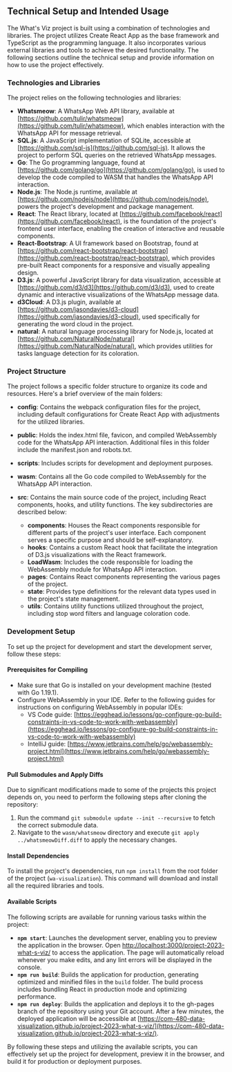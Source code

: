 ## Technical Setup and Intended Usage

The What's Viz project is built using a combination of technologies and libraries. The project utilizes Create React App as the base framework and TypeScript as the programming language. It also incorporates various external libraries and tools to achieve the desired functionality. The following sections outline the technical setup and provide information on how to use the project effectively.

### Technologies and Libraries

The project relies on the following technologies and libraries:

- **Whatsmeow**: A WhatsApp Web API library, available at [https://github.com/tulir/whatsmeow](https://github.com/tulir/whatsmeow), which enables interaction with the WhatsApp API for message retrieval.
- **SQL.js**: A JavaScript implementation of SQLite, accessible at [https://github.com/sql-js](https://github.com/sql-js). It allows the project to perform SQL queries on the retrieved WhatsApp messages.
- **Go**: The Go programming language, found at [https://github.com/golang/go](https://github.com/golang/go), is used to develop the code compiled to WASM that handles the WhatsApp API interaction.
- **Node.js**: The Node.js runtime, available at [https://github.com/nodejs/node](https://github.com/nodejs/node), powers the project's development and package management.
- **React**: The React library, located at [https://github.com/facebook/react](https://github.com/facebook/react), is the foundation of the project's frontend user interface, enabling the creation of interactive and reusable components.
- **React-Bootstrap**: A UI framework based on Bootstrap, found at [https://github.com/react-bootstrap/react-bootstrap](https://github.com/react-bootstrap/react-bootstrap), which provides pre-built React components for a responsive and visually appealing design.
- **D3.js**: A powerful JavaScript library for data visualization, accessible at [https://github.com/d3/d3](https://github.com/d3/d3), used to create dynamic and interactive visualizations of the WhatsApp message data.
- **d3Cloud**: A D3.js plugin, available at [https://github.com/jasondavies/d3-cloud](https://github.com/jasondavies/d3-cloud), used specifically for generating the word cloud in the project.
- **natural**: A natural language processing library for Node.js, located at [https://github.com/NaturalNode/natural](https://github.com/NaturalNode/natural), which provides utilities for tasks language detection for its coloration.

### Project Structure

The project follows a specific folder structure to organize its code and resources. Here's a brief overview of the main folders:

- **config**: Contains the webpack configuration files for the project, including default configurations for Create React App with adjustments for the utilized libraries.
- **public**: Holds the index.html file, favicon, and compiled WebAssembly code for the WhatsApp API interaction. Additional files in this folder include the manifest.json and robots.txt.
- **scripts**: Includes scripts for development and deployment purposes.
- **wasm**: Contains all the Go code compiled to WebAssembly for the WhatsApp API interaction.
- **src**: Contains the main source code of the project, including React components, hooks, and utility functions. The key subdirectories are described below:

  - **components**: Houses the React components responsible for different parts of the project's user interface. Each component serves a specific purpose and should be self-explanatory.
  - **hooks**: Contains a custom React hook that facilitate the integration of D3.js visualizations with the React framework.
  - **LoadWasm**: Includes the code responsible for loading the WebAssembly module for WhatsApp API interaction.
  - **pages**: Contains React components representing the various pages of the project.
  - **state**: Provides type definitions for the relevant data types used in the project's state management.
  - **utils**: Contains utility functions utilized throughout the project, including stop word filters and language coloration code.

### Development Setup

To set up the project for development and start the development server, follow these steps:

#### Prerequisites for Compiling

- Make sure that Go is installed on your development machine (tested with Go 1.19.1).
- Configure WebAssembly in your IDE. Refer to the following guides for instructions on configuring WebAssembly in popular IDEs:
  - VS Code guide: [https://egghead.io/lessons/go-configure-go-build-constraints-in-vs-code-to-work-with-webassembly](https://egghead.io/lessons/go-configure-go-build-constraints-in-vs-code-to-work-with-webassembly)
  - IntelliJ guide: [https://www.jetbrains.com/help/go/webassembly-project.html](https://www.jetbrains.com/help/go/webassembly-project.html)

#### Pull Submodules and Apply Diffs

Due to significant modifications made to some of the projects this project depends on, you need to perform the following steps after cloning the repository:

1. Run the command `git submodule update --init --recursive` to fetch the correct submodule data.
2. Navigate to the `wasm/whatsmeow` directory and execute `git apply ../whatsmeowDiff.diff` to apply the necessary changes.

#### Install Dependencies

To install the project's dependencies, run `npm install` from the root folder of the project (`wa-visualization`). This command will download and install all the required libraries and tools.

#### Available Scripts

The following scripts are available for running various tasks within the project:

- **`npm start`**: Launches the development server, enabling you to preview the application in the browser. Open [http://localhost:3000/project-2023-what-s-viz/](http://localhost:3000/project-2023-what-s-viz/) to access the application. The page will automatically reload whenever you make edits, and any lint errors will be displayed in the console.
- **`npm run build`**: Builds the application for production, generating optimized and minified files in the `build` folder. The build process includes bundling React in production mode and optimizing performance.
- **`npm run deploy`**: Builds the application and deploys it to the gh-pages branch of the repository using your Git account. After a few minutes, the deployed application will be accessible at [https://com-480-data-visualization.github.io/project-2023-what-s-viz/](https://com-480-data-visualization.github.io/project-2023-what-s-viz/).

By following these steps and utilizing the available scripts, you can effectively set up the project for development, preview it in the browser, and build it for production or deployment purposes.